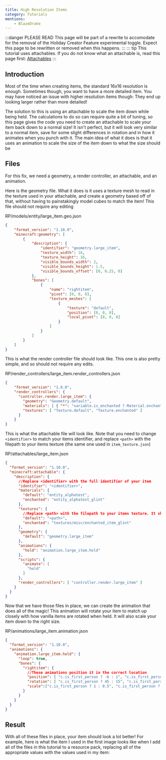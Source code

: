 ```yaml
---
title: High Resolution Items
category: Tutorials
mentions:
    - BlazeDrake
---
```


:::danger PLEASE READ
This page will be part of a rewrite to accomodate for the removal of the Holiday Creator Feature experimental toggle. Expect this page to be rewritten or removed when this happens.
:::
::: tip
This tutorial uses attachables. If you do not know what an attachable is, read this page first: [Attachables](/items/attachables)
:::

Introduction
-

Most of the time when creating items, the standard 16x16 resolution is enough. Sometimes though, you want to have a more detailed item. You may have noticed an issue with higher resolution items though: They end up looking larger rather than more detailed! 

<WikiImage
	src="/assets/images/items/high-resolution-items/large_item_broken_thirdperson.png"
	alt="alternative text"
	pixelated="false"
	width=1080
/>

The solution to this is using an attachable to scale the item down while being held. The calculations to do so can require quite a bit of tuning, so this page gives the code you need to create an attachable to scale your item back down to a normal size! It isn't perfect, but it will look very similar to a normal item, save for some slight differences in rotation and in how it animates when you punch with it. The main idea of what it does is that it uses an animation to scale the size of the item down to what the size should be

Files
-
For this fix, we need a geometry, a render controller, an attachable, and an animation.

Here is the geometry file. What it does is it uses a texture mesh to read in the texture used in your attachable, and create a geometry based off of that, without having to painstakingly model cubes to match the item! This file should not require any editing

<CodeHeader>RP/models/entity/large_item.geo.json</CodeHeader>

```json
{
	"format_version": "1.16.0",
	"minecraft:geometry": [
		{
			"description": {
				"identifier": "geometry.large_item",
				"texture_width": 16,
				"texture_height": 16,
				"visible_bounds_width": 2,
				"visible_bounds_height": 1.5,
				"visible_bounds_offset": [0, 0.25, 0]
			},
			"bones": [
				{
					"name": "rightitem",
					"pivot": [0, 0, 0],
					"texture_meshes": [
						{
							"texture": "default",
							"position": [0, 0, 0],
							"local_pivot": [8, 0, 8]
						}
					]
				}
			]
		}
	]
}
```


This is what the render controller file should look like. This one is also pretty simple, and so should not require any edits.

<CodeHeader>RP/render_controllers/large_item.render_controllers.json</CodeHeader>

```json
{
    "format_version": "1.8.0",
    "render_controllers": {
      "controller.render.large_item": {
        "geometry": "Geometry.default",
        "materials": [ { "*": "variable.is_enchanted ? Material.enchanted : Material.default" } ],
        "textures": [ "Texture.default", "Texture.enchanted" ]
      }
    }
}
```


This is what the attachable file will look like. Note that you need to change `<identifier>` to match your items identifier, and replace `<path>` with the filepath to your items texture (the same one used in `item_texture.json`)

<CodeHeader>RP/attachables/large_item.json</CodeHeader>

```json
{
  "format_version": "1.10.0",
  "minecraft:attachable": {
    "description": {
      //Replace <identifier> with the full identifier of your item
      "identifier": "<identifier>",
      "materials": {
        "default": "entity_alphatest",
        "enchanted": "entity_alphatest_glint"
      },
      "textures": {
        //Replace <path> with the filepath to your items texture. It should match up with the filepath given in item_texture.json
        "default": "<path>",
        "enchanted": "textures/misc/enchanted_item_glint"
      },
      "geometry": {
        "default": "geometry.large_item"
      },
      "animations": {
        "hold": "animation.large_item.hold"
      },
      "scripts": {
        "animate": [
          "hold"
        ]
      },
      "render_controllers": [ "controller.render.large_item" ]
    }
  }
}
```

Now that we have those files in place, we can create the animation that does all of the magic! This animation will rotate your item to match up closely with how vanilla items are rotated when held. It will also scale your item down to the right size. 

<CodeHeader>RP/animations/large_item.animation.json</CodeHeader>

```json
{
  "format_version": "1.10.0",
  "animations": {
    "animation.large_item.hold": {
      "loop": true,
      "bones": {
        "rightitem": {
          //These animations position it in the correct location
          "position": [ "c.is_first_person ? -6 : 1", "c.is_first_person ? 0 : -1", "c.is_first_person ? -1 : -6" ],
          "rotation": [ "c.is_first_person ? 45 : 15", "c.is_first_person ? -15 : 0", "c.is_first_person ? 30 : -165" ],
          "scale":["c.is_first_person ? 1 : 0.5", "c.is_first_person ? 1 : 0.5", "c.is_first_person ? 1 : 0.5"]
        }
      }
    }
  }
}
```

Result
-

With all of these files in place, your item should look a lot better! For example, here is what the item I used in the first image looks like when I add all of the files in this tutorial to a resource pack, replacing all of the appropriate values with the values used in my item:

<WikiImage
	src="/assets/images/items/high-resolution-items/large_item_fixed_thirdperson.png"
	alt="alternative text"
	pixelated="false"
	width=1080
/>